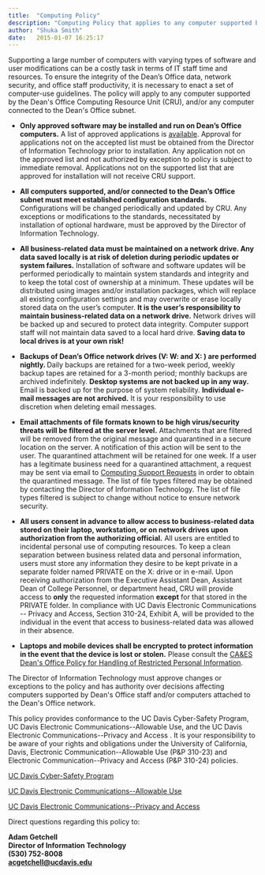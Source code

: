 ```yaml
---
title:  "Computing Policy"
description: "Computing Policy that applies to any computer supported by the Dean's Office Computing Resource Unit, and/or any computer connected to the Dean's Office subnet."
author: "Shuka Smith"
date:   2015-01-07 16:25:17
---
```


<p>Supporting a large number of computers with varying types of software and user modifications can be a costly task in terms of IT staff time and resources. To ensure the integrity of the Dean’s Office data, network security, and office staff productivity, it is necessary to enact a set of computer-use guidelines. The policy will apply to any computer supported by the Dean's Office Computing Resource Unit (CRU), and/or any computer connected to the Dean's Office subnet.</p>


<ul>
<li><strong>Only approved software may be installed and run on Dean’s Office computers.</strong> A list of approved applications is <a class="internal-link" href="/approved_software">available</a>. Approval for applications not on the accepted list must be obtained from the Director of Information Technology prior to installation. Any application not on the approved list and not authorized by exception to policy is subject to immediate removal. Applications not on the supported list that are approved for installation will not receive CRU support.</li>
</ul>

<ul>
<li><strong>All computers supported, and/or connected to the Dean’s Office subnet must meet established configuration standards.</strong> Configurations will be changed periodically and updated by CRU. Any exceptions or modifications to the standards, necessitated by installation of optional hardware, must be approved by the Director of Information Technology.</li>
</ul>

<ul>
<li><strong>All business-related data must be maintained on a network drive. Any data saved locally is at risk of deletion during periodic updates or system failures.</strong> Installation of software and software updates will be performed periodically to maintain system standards and integrity and to keep the total cost of ownership at a minimum. These updates will be distributed using images and/or installation packages, which will replace all existing configuration settings and may overwrite or erase locally stored data on the user’s computer. <strong>It is the user’s responsibility to maintain business-related data on a network drive.</strong> Network drives will be backed up and secured to protect data integrity. Computer support staff will not maintain data saved to a local hard drive. <strong>Saving data to local drives is at your own risk!</strong></li>
</ul>


<ul>
<li><strong>Backups of Dean’s Office network drives (V: W: and X: ) are performed nightly. </strong>Daily backups are retained for a two-week period, weekly backup tapes are retained for a 3-month period; monthly backups are archived indefinitely. <strong>Desktop systems are not backed up in any way.</strong> Email is backed up for the purpose of system reliability. <strong>Individual e-mail messages are not archived.</strong> It is your responsibility to use discretion when deleting email messages.</li>
</ul>

<ul>
<li><strong>Email attachments of file formats known to be high virus/security threats will be filtered at the server level.</strong> Attachments that are filtered will be removed from the original message and quarantined in a secure location on the server. A notification of this action will be sent to the user. The quarantined attachment will be retained for one week. If a user has a legitimate business need for a quarantined attachment, a request may be sent via email to <a class="mail-link" href="mailto:CSRequests@caes.ucdavis.edu">Computing Support Requests</a> in order to obtain the quarantined message. The list of file types filtered may be obtained by contacting the Director of Information Technology. The list of file types filtered is subject to change without notice to ensure network security.</li>
</ul>

<ul>
<li><strong>All users consent in advance to allow access to business-related data stored on their laptop, workstation, or on network drives upon authorization from the authorizing official.</strong> All users are entitled to incidental personal use of computing resources. To keep a clean separation between business related data and personal information, users must store any information they desire to be kept private in a separate folder named PRIVATE on the X: drive or in e-mail. Upon receiving authorization from the Executive Assistant Dean, Assistant Dean of College Personnel, or department head, CRU will provide access to <strong>only</strong> the requested information <strong>except</strong> for that stored in the PRIVATE folder. In compliance with UC Davis Electronic Communications -- Privacy and Access, Section 310-24, Exhibit A, will be provided to the individual in the event that access to business-related data was allowed in their absence.</li>
</ul>

<ul>
<li><strong>Laptops and mobile devices shall be encrypted to protect information in the event that the device is lost or stolen.</strong> Please consult the <a class="internal-link" href="resolveuid/1e7d1daf-a2e7-4d62-99b9-d73f138727fe" title="Information Security Policy">CA&amp;ES Dean's Office Policy for Handling of Restricted Personal Information</a>.</li>
</ul>
<p>The Director of Information Technology must approve changes or exceptions to the policy and has authority over decisions affecting computers supported by Dean's Office staff and/or computers attached to the Dean's Office network.</p>
<p>This policy provides conformance to the UC Davis Cyber-Safety Program, UC Davis Electronic Communications--Allowable Use, and the UC Davis Electronic Communications--Privacy and Access . It is your responsibility to be aware of your rights and obligations under the University of California, Davis, Electronic Communication--Allowable Use (P&amp;P 310-23) and Electronic Communication--Privacy and Access (P&amp;P 310-24) policies.</p>
<p><a href="http://manuals.ucdavis.edu/ppm/310/310-22.pdf">UC Davis Cyber-Safety Program</a></p>
<p><a href="http://manuals.ucdavis.edu/ppm/310/310-23.pdf">UC Davis Electronic Communications--Allowable Use</a></p>
<p><a href="http://manuals.ucdavis.edu/ppm/310/310-24.pdf">UC Davis Electronic Communications--Privacy and Access</a></p>
<p>Direct questions regarding this policy to:</p>
<p><strong>Adam Getchell <br />Director of Information Technology <br />(530) 752-8008 <br /><span><a class="mail-link" href="mailto:acgetchell@ucdavis.edu">acgetchell@ucdavis.edu</a></strong></p>
